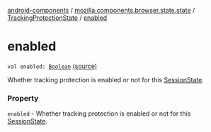 [android-components](../../index.md) / [mozilla.components.browser.state.state](../index.md) / [TrackingProtectionState](index.md) / [enabled](./enabled.md)

# enabled

`val enabled: `[`Boolean`](https://kotlinlang.org/api/latest/jvm/stdlib/kotlin/-boolean/index.html) [(source)](https://github.com/mozilla-mobile/android-components/blob/master/components/browser/state/src/main/java/mozilla/components/browser/state/state/TrackingProtectionState.kt#L18)

Whether tracking protection is enabled or not for this [SessionState](../-session-state/index.md).

### Property

`enabled` - Whether tracking protection is enabled or not for this [SessionState](../-session-state/index.md).